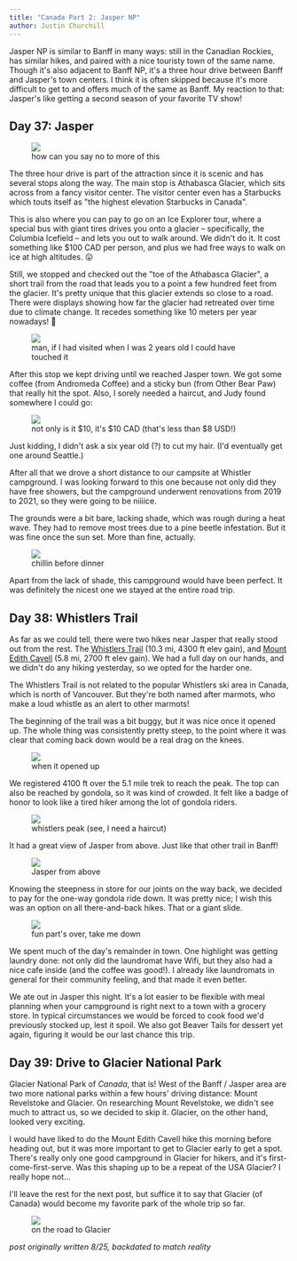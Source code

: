 ```yaml
---
title: "Canada Part 2: Jasper NP"
author: Justin Churchill
---
```

Jasper NP is similar to Banff in many ways: still in the Canadian Rockies, has similar hikes, and paired with a nice touristy town of the same name. Though it's also adjacent to Banff NP, it's a three hour drive between Banff and Jasper's town centers. I think it is often skipped because it's more difficult to get to and offers much of the same as Banff. My reaction to that: Jasper's like getting a second season of your favorite TV show!
<!--end_excerpt-->

## Day 37: Jasper
<!-- Drive to Jasper (athabasca) -->

<!-- View from visitor center of glaciers -->
<figure>
    <img src="https://lh3.googleusercontent.com/pw/AL9nZEUAXpkcLNuawNlW5sIliCEnNvwM5gutFCkhPalctUNUgpXo93yN0dx4xRkE8tFkA7mIAt_GgQKSphTjW0k3fMhFKYN5uvHPf_itkBmT4et4NJXtIKKk7_d1dKZeTKP0soeUv2mylVEx_InwAvW1n2xh3Q=w1862-h1396-no?authuser=0">
    <figcaption>how can you say no to more of this</figcaption>
</figure>

The three hour drive is part of the attraction since it is scenic and has several stops along the way. The main stop is Athabasca Glacier, which sits across from a fancy visitor center. The visitor center even has a Starbucks which touts itself as "the highest elevation Starbucks in Canada".

This is also where you can pay to go on an Ice Explorer tour, where a special bus with giant tires drives you onto a glacier – specifically, the Columbia Icefield – and lets you out to walk around. We didn't do it. It cost something like $100 CAD per person, and plus we had free ways to walk on ice at high altitudes. 😛

Still, we stopped and checked out the "toe of the Athabasca Glacier", a short trail from the road that leads you to a point a few hundred feet from the glacier. It's pretty unique that this glacier extends so close to a road. There were displays showing how far the glacier had retreated over time due to climate change. It recedes something like 10 meters per year nowadays! 🥵

<!-- Glacier retreating sign 1992 -->
<figure>
    <img src="https://lh3.googleusercontent.com/pw/AL9nZEVJRdw7pypoqw0Zw3K42jcrO-p-oPfdgXl9B_JfNDjDX6MMMLUxqv-hUG-Oylqm9rU18kT7MZ7kvXBsDZ5SuSAXKTo1-6-BIZdzrV-YC7bw8LJ3trTm-Zkfj2U1Tm8pXjJAeETY5I3RGqErKCYA5J0tzA=w1048-h1396-no?authuser=0">
    <figcaption>man, if I had visited when I was 2 years old I could have touched it</figcaption>
</figure>

After this stop we kept driving until we reached Jasper town. We got some coffee (from Andromeda Coffee) and a sticky bun (from Other Bear Paw) that really hit the spot. Also, I sorely needed a haircut, and Judy found somewhere I could go:

<!-- hair cut $10 sign in Jasper -->
<figure>
    <img src="https://lh3.googleusercontent.com/pw/AL9nZEUynkYBI86pkw6Gmp3YhLiUT3Ph1dSJmHnraCaaTn-g92vzsbva7k1msF7rsGijspLORsZqutRS_sjGhXEIdFcJ6qfcPoE4YErj26sDE1g__MAZlwm4TiZxamcLTTpYjSqq8gsg4tju3SQVuGroZ0oH1w=w1048-h1396-no?authuser=0">
    <figcaption>not only is it $10, it's $10 CAD (that's less than $8 USD!)</figcaption>
</figure>

Just kidding, I didn't ask a six year old (?) to cut my hair. (I'd eventually get one around Seattle.)

After all that we drove a short distance to our campsite at Whistler campground. I was looking forward to this one because not only did they have free showers, but the campground underwent renovations from 2019 to 2021, so they were going to be niiiice.

The grounds were a bit bare, lacking shade, which was rough during a heat wave. They had to remove most trees due to a pine beetle infestation. But it was fine once the sun set. More than fine, actually.

<!-- new campground in jasper at sunset -->
<figure>
    <img src="https://lh3.googleusercontent.com/pw/AL9nZEX6B4ZOed389xZkEOVKQjjzOZ5O7GUAIHBBW_Du34njedok0kUeE5LDnNeAGg7X7I6Q8yC4sNp0yBF5evvaxFEsJIHdRah4FuaWb0vq6UG2iRssjb6UEeW61dMzCZmMw0fa1c7xUUGkxM7QbacLIZKdrQ=w1862-h1396-no?authuser=0">
    <figcaption>chillin before dinner</figcaption>
</figure>

Apart from the lack of shade, this campground would have been perfect. It was definitely the nicest one we stayed at the entire road trip.

## Day 38: Whistlers Trail
<!-- Jasper + Whistler Trail -->

As far as we could tell, there were two hikes near Jasper that really stood out from the rest. The [Whistlers Trail](https://www.alltrails.com/trail/canada/alberta/the-whistlers-trail?u=i) (10.3 mi, 4300 ft elev gain), and [Mount Edith Cavell](https://www.alltrails.com/trail/canada/alberta/east-ridge-summit-via-mount-edith-cavell-meadows-trail?u=i) (5.8 mi, 2700 ft elev gain). We had a full day on our hands, and we didn't do any hiking yesterday, so we opted for the harder one.

The Whistlers Trail is not related to the popular Whistlers ski area in Canada, which is north of Vancouver. But they're both named after marmots, who make a loud whistle as an alert to other marmots!

The beginning of the trail was a bit buggy, but it was nice once it opened up. The whole thing was consistently pretty steep, to the point where it was clear that coming back down would be a real drag on the knees.

<!-- on the way up to Whistlers -->
<figure>
    <img src="https://lh3.googleusercontent.com/pw/AL9nZEX3dbTIHAE9lAOpObSSRAAhsxi4D9UezwWQTetxK5jMDX5j9UDoSqkn8fEMcCV7QYhl0u3X-ydyN60zSu_zB_y7o5a0U5-arTOsQk9C_Z0UsrdK3n3qnPXqW1UCjtLtfkeYTnqCP9XGJQGWCUidYruhqQ=w1862-h1396-no?authuser=0">
    <figcaption>when it opened up</figcaption>
</figure>

We registered 4100 ft over the 5.1 mile trek to reach the peak. The top can also be reached by gondola, so it was kind of crowded. It felt like a badge of honor to look like a tired hiker among the lot of gondola riders.

<!-- at the peak of whistlers -->
<figure>
    <img src="https://lh3.googleusercontent.com/pw/AL9nZEUjzR2z-OXzXxTxwN7zvYzyEyI2WdL1JzHTgHTEKfnTMXMVWO9AHT7goejWimVl4oCfSs1LREslGNfCwnHGTp83QLcsBTfdwm_iCcNscq5mxN7pqnZPm8XalUBm3WwHrZNzq4IJG5Yiv6gE80cCBAqoyQ=w1860-h1396-no?authuser=0">
    <figcaption>whistlers peak (see, I need a haircut)</figcaption>
</figure>

It had a great view of Jasper from above. Just like that other trail in Banff!

<!-- looking down on jasper from whistler peak -->
<figure>
    <img src="https://lh3.googleusercontent.com/pw/AL9nZEVvwKEP_DtKj3TG6S4pb950vmfCY2utRItbRQAPKXbxaGEJwDvL9PanIM-1d8i6mA432NTe65MosWv2PGyoS8sPm6Ni6QUQvOkiv_LtWcVFA6Dym6tpebOSXVcl0a0T4qEwF7-O6ssQQh9p8AFDzuK15w=w1862-h1396-no?authuser=0">
    <figcaption>Jasper from above</figcaption>
</figure>

Knowing the steepness in store for our joints on the way back, we decided to pay for the one-way gondola ride down. It was pretty nice; I wish this was an option on all there-and-back hikes. That or a giant slide.

<!-- in the gondola on the ride down -->
<figure>
    <img src="https://lh3.googleusercontent.com/pw/AL9nZEXckBp_ZGNFzxH-tp9YibHavqFWCyklJpgPbsXWNulARVIWbXcHo8_pEwcUFTU42eQVvImeIeqC9DD_htUsHxeZxkyuYCowpPJETsAHqLrhT4d88NWmQY39TDr67ChCKaaZ37dYi0mOzzLjLoGTB5_-tQ=w1048-h1396-no?authuser=0">
    <figcaption>fun part's over, take me down</figcaption>
</figure>

We spent much of the day's remainder in town. One highlight was getting laundry done: not only did the laundromat have Wifi, but they also had a nice cafe inside (and the coffee was good!). I already like laundromats in general for their community feeling, and that made it even better.

We ate out in Jasper this night. It's a lot easier to be flexible with meal planning when your campground is right next to a town with a grocery store. In typical circumstances we would be forced to cook food we'd previously stocked up, lest it spoil. We also got Beaver Tails for dessert yet again, figuring it would be our last chance this trip.

## Day 39: Drive to Glacier National Park
<!-- drive to Glacier -->

Glacier National Park of _Canada_, that is! West of the Banff / Jasper area are two more national parks within a few hours' driving distance: Mount Revelstoke and Glacier. On researching Mount Revelstoke, we didn't see much to attract us, so we decided to skip it. Glacier, on the other hand, looked very exciting.

I would have liked to do the Mount Edith Cavell hike this morning before heading out, but it was more important to get to Glacier early to get a spot. There's really only one good campground in Glacier for hikers, and it's first-come-first-serve. Was this shaping up to be a repeat of the USA Glacier? I really hope not...

I'll leave the rest for the next post, but suffice it to say that Glacier (of Canada) would become my favorite park of the whole trip so far.

<!-- on the road to glacier when it's rainy -->
<figure>
    <img src="https://lh3.googleusercontent.com/pw/AL9nZEXfu2nHprZgqWKpWBpzeLlmItmguVk1nkUmiv0gy9O3JXIey2n2DmVScPVElTbpFd3lt7YtL3IG_nVnBe_aS50NiGRFHbXZYnPih75g4iwoKpptGUdkbxzFPAETCOVTkwWmmWlAxsmg50w92KUgeaOeQg=w1862-h1396-no?authuser=0">
    <figcaption>on the road to Glacier</figcaption>
</figure>


_post originally written 8/25, backdated to match reality_
